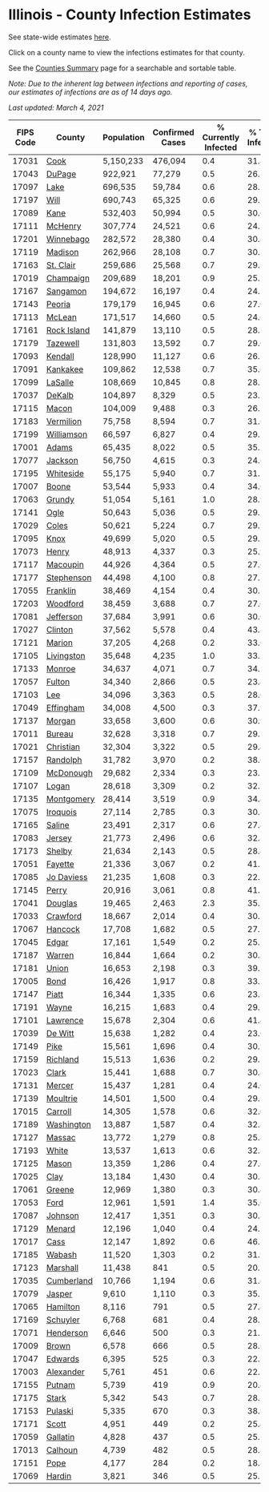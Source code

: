 # Illinois - County Infection Estimates

See state-wide estimates [here](/infections/us-il).

Click on a county name to view the infections estimates for that county.

See the [Counties Summary](/infections/summary-counties) page for a searchable and sortable table.

*Note: Due to the inherent lag between infections and reporting of cases, our estimates of infections are as of 14 days ago.*

*Last updated: March 4, 2021*

|   FIPS Code |                     County |   Population |   Confirmed Cases |   % Currently Infected |   % Total Infected |
|-------------|----------------------------|--------------|-------------------|------------------------|--------------------|
|       17031 |               [Cook](cook) |    5,150,233 |           476,094 |                    0.4 |               31.8 |
|       17043 |           [DuPage](dupage) |      922,921 |            77,279 |                    0.5 |               26.5 |
|       17097 |               [Lake](lake) |      696,535 |            59,784 |                    0.6 |               28.5 |
|       17197 |               [Will](will) |      690,743 |            65,325 |                    0.6 |               29.7 |
|       17089 |               [Kane](kane) |      532,403 |            50,994 |                    0.5 |               30.6 |
|       17111 |         [McHenry](mchenry) |      307,774 |            24,521 |                    0.6 |               24.2 |
|       17201 |     [Winnebago](winnebago) |      282,572 |            28,380 |                    0.4 |               30.8 |
|       17119 |         [Madison](madison) |      262,966 |            28,108 |                    0.7 |               30.7 |
|       17163 |     [St. Clair](st.-clair) |      259,686 |            25,568 |                    0.7 |               29.1 |
|       17019 |     [Champaign](champaign) |      209,689 |            18,201 |                    0.9 |               25.2 |
|       17167 |       [Sangamon](sangamon) |      194,672 |            16,197 |                    0.4 |               24.2 |
|       17143 |           [Peoria](peoria) |      179,179 |            16,945 |                    0.6 |               27.0 |
|       17113 |           [McLean](mclean) |      171,517 |            14,660 |                    0.5 |               24.6 |
|       17161 | [Rock Island](rock-island) |      141,879 |            13,110 |                    0.5 |               28.1 |
|       17179 |       [Tazewell](tazewell) |      131,803 |            13,592 |                    0.7 |               29.0 |
|       17093 |         [Kendall](kendall) |      128,990 |            11,127 |                    0.6 |               26.2 |
|       17091 |       [Kankakee](kankakee) |      109,862 |            12,538 |                    0.7 |               35.6 |
|       17099 |         [LaSalle](lasalle) |      108,669 |            10,845 |                    0.8 |               28.5 |
|       17037 |           [DeKalb](dekalb) |      104,897 |             8,329 |                    0.5 |               23.5 |
|       17115 |             [Macon](macon) |      104,009 |             9,488 |                    0.3 |               26.7 |
|       17183 |     [Vermilion](vermilion) |       75,758 |             8,594 |                    0.7 |               31.6 |
|       17199 |   [Williamson](williamson) |       66,597 |             6,827 |                    0.4 |               29.2 |
|       17001 |             [Adams](adams) |       65,435 |             8,022 |                    0.5 |               35.1 |
|       17077 |         [Jackson](jackson) |       56,750 |             4,615 |                    0.3 |               24.6 |
|       17195 |     [Whiteside](whiteside) |       55,175 |             5,940 |                    0.7 |               31.5 |
|       17007 |             [Boone](boone) |       53,544 |             5,933 |                    0.4 |               34.0 |
|       17063 |           [Grundy](grundy) |       51,054 |             5,161 |                    1.0 |               28.9 |
|       17141 |               [Ogle](ogle) |       50,643 |             5,036 |                    0.5 |               29.5 |
|       17029 |             [Coles](coles) |       50,621 |             5,224 |                    0.7 |               29.9 |
|       17095 |               [Knox](knox) |       49,699 |             5,020 |                    0.5 |               29.1 |
|       17073 |             [Henry](henry) |       48,913 |             4,337 |                    0.3 |               25.9 |
|       17117 |       [Macoupin](macoupin) |       44,926 |             4,364 |                    0.5 |               27.6 |
|       17177 |   [Stephenson](stephenson) |       44,498 |             4,100 |                    0.8 |               27.2 |
|       17055 |       [Franklin](franklin) |       38,469 |             4,154 |                    0.4 |               30.5 |
|       17203 |       [Woodford](woodford) |       38,459 |             3,688 |                    0.7 |               27.0 |
|       17081 |     [Jefferson](jefferson) |       37,684 |             3,991 |                    0.6 |               30.6 |
|       17027 |         [Clinton](clinton) |       37,562 |             5,578 |                    0.4 |               43.8 |
|       17121 |           [Marion](marion) |       37,205 |             4,268 |                    0.2 |               33.0 |
|       17105 |   [Livingston](livingston) |       35,648 |             4,235 |                    1.0 |               33.5 |
|       17133 |           [Monroe](monroe) |       34,637 |             4,071 |                    0.7 |               34.2 |
|       17057 |           [Fulton](fulton) |       34,340 |             2,866 |                    0.5 |               23.4 |
|       17103 |                 [Lee](lee) |       34,096 |             3,363 |                    0.5 |               28.6 |
|       17049 |     [Effingham](effingham) |       34,008 |             4,500 |                    0.3 |               37.9 |
|       17137 |           [Morgan](morgan) |       33,658 |             3,600 |                    0.6 |               30.9 |
|       17011 |           [Bureau](bureau) |       32,628 |             3,318 |                    0.7 |               29.1 |
|       17021 |     [Christian](christian) |       32,304 |             3,322 |                    0.5 |               29.4 |
|       17157 |       [Randolph](randolph) |       31,782 |             3,970 |                    0.2 |               38.6 |
|       17109 |     [McDonough](mcdonough) |       29,682 |             2,334 |                    0.3 |               23.2 |
|       17107 |             [Logan](logan) |       28,618 |             3,309 |                    0.2 |               32.9 |
|       17135 |   [Montgomery](montgomery) |       28,414 |             3,519 |                    0.9 |               34.4 |
|       17075 |       [Iroquois](iroquois) |       27,114 |             2,785 |                    0.3 |               30.8 |
|       17165 |           [Saline](saline) |       23,491 |             2,317 |                    0.6 |               27.4 |
|       17083 |           [Jersey](jersey) |       21,773 |             2,496 |                    0.6 |               32.8 |
|       17173 |           [Shelby](shelby) |       21,634 |             2,143 |                    0.5 |               28.4 |
|       17051 |         [Fayette](fayette) |       21,336 |             3,067 |                    0.2 |               41.2 |
|       17085 |   [Jo Daviess](jo-daviess) |       21,235 |             1,608 |                    0.3 |               22.1 |
|       17145 |             [Perry](perry) |       20,916 |             3,061 |                    0.8 |               41.1 |
|       17041 |         [Douglas](douglas) |       19,465 |             2,463 |                    2.3 |               35.7 |
|       17033 |       [Crawford](crawford) |       18,667 |             2,014 |                    0.4 |               30.3 |
|       17067 |         [Hancock](hancock) |       17,708 |             1,682 |                    0.5 |               27.1 |
|       17045 |             [Edgar](edgar) |       17,161 |             1,549 |                    0.2 |               25.7 |
|       17187 |           [Warren](warren) |       16,844 |             1,664 |                    0.2 |               30.8 |
|       17181 |             [Union](union) |       16,653 |             2,198 |                    0.3 |               39.5 |
|       17005 |               [Bond](bond) |       16,426 |             1,917 |                    0.8 |               33.1 |
|       17147 |             [Piatt](piatt) |       16,344 |             1,335 |                    0.6 |               23.3 |
|       17191 |             [Wayne](wayne) |       16,215 |             1,683 |                    0.4 |               29.1 |
|       17101 |       [Lawrence](lawrence) |       15,678 |             2,304 |                    0.6 |               41.4 |
|       17039 |         [De Witt](de-witt) |       15,638 |             1,282 |                    0.4 |               23.0 |
|       17149 |               [Pike](pike) |       15,561 |             1,696 |                    0.4 |               30.9 |
|       17159 |       [Richland](richland) |       15,513 |             1,636 |                    0.2 |               29.7 |
|       17023 |             [Clark](clark) |       15,441 |             1,688 |                    0.7 |               30.8 |
|       17131 |           [Mercer](mercer) |       15,437 |             1,281 |                    0.4 |               24.0 |
|       17139 |       [Moultrie](moultrie) |       14,501 |             1,500 |                    0.4 |               29.5 |
|       17015 |         [Carroll](carroll) |       14,305 |             1,578 |                    0.6 |               32.0 |
|       17189 |   [Washington](washington) |       13,887 |             1,587 |                    0.4 |               32.5 |
|       17127 |           [Massac](massac) |       13,772 |             1,279 |                    0.8 |               25.8 |
|       17193 |             [White](white) |       13,537 |             1,613 |                    0.6 |               32.8 |
|       17125 |             [Mason](mason) |       13,359 |             1,286 |                    0.4 |               27.6 |
|       17025 |               [Clay](clay) |       13,184 |             1,430 |                    0.4 |               30.8 |
|       17061 |           [Greene](greene) |       12,969 |             1,380 |                    0.3 |               30.4 |
|       17053 |               [Ford](ford) |       12,961 |             1,591 |                    1.4 |               35.0 |
|       17087 |         [Johnson](johnson) |       12,417 |             1,351 |                    0.3 |               30.8 |
|       17129 |           [Menard](menard) |       12,196 |             1,040 |                    0.4 |               24.2 |
|       17017 |               [Cass](cass) |       12,147 |             1,892 |                    0.6 |               46.3 |
|       17185 |           [Wabash](wabash) |       11,520 |             1,303 |                    0.2 |               31.9 |
|       17123 |       [Marshall](marshall) |       11,438 |               841 |                    0.5 |               20.5 |
|       17035 |   [Cumberland](cumberland) |       10,766 |             1,194 |                    0.6 |               31.6 |
|       17079 |           [Jasper](jasper) |        9,610 |             1,110 |                    0.3 |               35.2 |
|       17065 |       [Hamilton](hamilton) |        8,116 |               791 |                    0.5 |               27.4 |
|       17169 |       [Schuyler](schuyler) |        6,768 |               681 |                    0.4 |               28.5 |
|       17071 |     [Henderson](henderson) |        6,646 |               500 |                    0.3 |               21.7 |
|       17009 |             [Brown](brown) |        6,578 |               666 |                    0.5 |               28.6 |
|       17047 |         [Edwards](edwards) |        6,395 |               525 |                    0.3 |               22.9 |
|       17003 |     [Alexander](alexander) |        5,761 |               451 |                    0.6 |               22.5 |
|       17155 |           [Putnam](putnam) |        5,739 |               419 |                    0.9 |               20.4 |
|       17175 |             [Stark](stark) |        5,342 |               543 |                    0.7 |               28.8 |
|       17153 |         [Pulaski](pulaski) |        5,335 |               670 |                    0.3 |               38.9 |
|       17171 |             [Scott](scott) |        4,951 |               449 |                    0.2 |               25.4 |
|       17059 |       [Gallatin](gallatin) |        4,828 |               437 |                    0.5 |               25.7 |
|       17013 |         [Calhoun](calhoun) |        4,739 |               482 |                    0.5 |               28.8 |
|       17151 |               [Pope](pope) |        4,177 |               284 |                    0.2 |               18.8 |
|       17069 |           [Hardin](hardin) |        3,821 |               346 |                    0.5 |               25.1 |